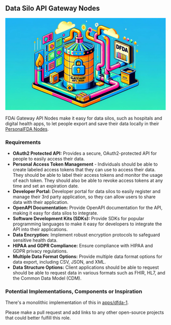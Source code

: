 ## Data Silo API Gateway Nodes

![dfda-gateway-api-node-silo.jpg](dfda-gateway-api-node-silo.jpg)

FDAi Gateway API Nodes make it easy for data silos, such as hospitals and digital health apps, to let people export and save their data locally in their [PersonalFDA Nodes](../../home.md#2-personalfda-nodes). 

### Requirements
   - **OAuth2 Protected API:** Provides a secure, OAuth2-protected API for people to easily access their data.
   - **Personal Access Token Management** - Individuals should be able to create labeled access tokens that they can use to access their data.  They should be able to label their access tokens and monitor the usage of each token.  They should also be able to revoke access tokens at any time and set an expiration date.
   - **Developer Portal:** Developer portal for data silos to easily register and manage their 3rd party application, so they can allow users to share data with their application.
   - **OpenAPI Documentation:** Provide OpenAPI documentation for the API, making it easy for data silos to integrate.
   - **Software Development Kits (SDKs):** Provide SDKs for popular programming languages to make it easy for developers to integrate the API into their applications.
   - **Data Encryption:** Implement robust encryption protocols to safeguard sensitive health data.
   - **HIPAA and GDPR Compliance:** Ensure compliance with HIPAA and GDPR privacy regulations.
   - **Multiple Data Format Options:** Provide multiple data format options for data export, including CSV, JSON, and XML.
   - **Data Structure Options:** Client applications should be able to request should be able to request data in various formats such as FHIR, HL7, and the Common Data Model (CDM).

### Potential Implementations, Components or Inspiration

There's a monolithic implementation of this in [apps/dfda-1](../../../apps/dfda-1).

Please make a pull request and add links to any other open-source projects that could better fulfill this role.
